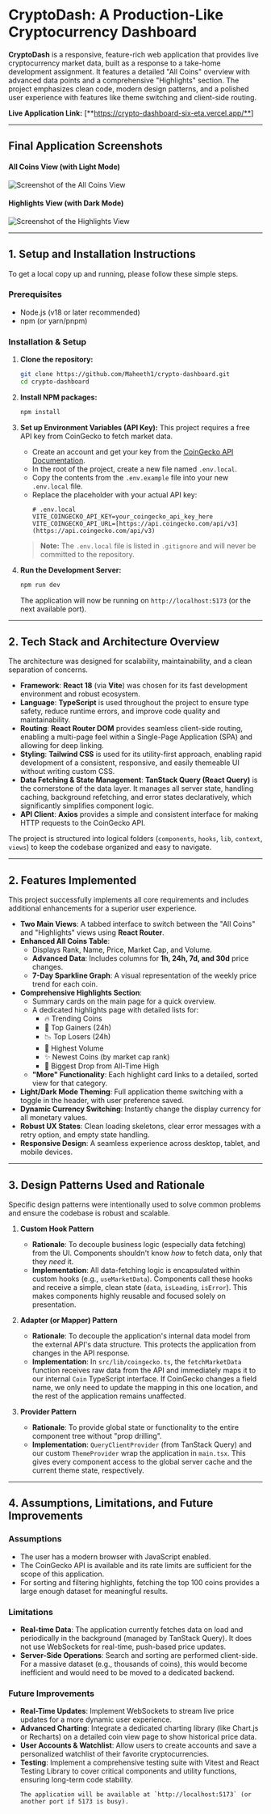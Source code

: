 # CryptoDash: A Production-Like Cryptocurrency Dashboard

**CryptoDash** is a responsive, feature-rich web application that provides live cryptocurrency market data, built as a response to a take-home development assignment. It features a detailed "All Coins" overview with advanced data points and a comprehensive "Highlights" section. The project emphasizes clean code, modern design patterns, and a polished user experience with features like theme switching and client-side routing.

**Live Application Link:** [**https://crypto-dashboard-six-eta.vercel.app/**]

---

## Final Application Screenshots

#### All Coins View (with Light Mode)
![Screenshot of the All Coins View](./src/assets/all-coins.png)

#### Highlights View (with Dark Mode)
![Screenshot of the Highlights View](./src/assets/highlights.png)

---

## 1. Setup and Installation Instructions

To get a local copy up and running, please follow these simple steps.

### Prerequisites

-   Node.js (v18 or later recommended)
-   npm (or yarn/pnpm)

### Installation & Setup

1.  **Clone the repository:**
    ```bash
    git clone https://github.com/Maheeth1/crypto-dashboard.git
    cd crypto-dashboard
    ```

2.  **Install NPM packages:**
    ```bash
    npm install
    ```

3.  **Set up Environment Variables (API Key):**
    This project requires a free API key from CoinGecko to fetch market data.
    -   Create an account and get your key from the [CoinGecko API Documentation](https://www.coingecko.com/en/api/documentation).
    -   In the root of the project, create a new file named `.env.local`.
    -   Copy the contents from the `.env.example` file into your new `.env.local` file.
    -   Replace the placeholder with your actual API key:
        ```env
        # .env.local
        VITE_COINGECKO_API_KEY=your_coingecko_api_key_here
        VITE_COINGECKO_API_URL=[https://api.coingecko.com/api/v3](https://api.coingecko.com/api/v3)
        ```
    > **Note:** The `.env.local` file is listed in `.gitignore` and will never be committed to the repository.

4.  **Run the Development Server:**
    ```bash
    npm run dev
    ```
    The application will now be running on `http://localhost:5173` (or the next available port).

---

## 2. Tech Stack and Architecture Overview

The architecture was designed for scalability, maintainability, and a clean separation of concerns.

-   **Framework**: **React 18** (via **Vite**) was chosen for its fast development environment and robust ecosystem.
-   **Language**: **TypeScript** is used throughout the project to ensure type safety, reduce runtime errors, and improve code quality and maintainability.
-   **Routing**: **React Router DOM** provides seamless client-side routing, enabling a multi-page feel within a Single-Page Application (SPA) and allowing for deep linking.
-   **Styling**: **Tailwind CSS** is used for its utility-first approach, enabling rapid development of a consistent, responsive, and easily themeable UI without writing custom CSS.
-   **Data Fetching & State Management**: **TanStack Query (React Query)** is the cornerstone of the data layer. It manages all server state, handling caching, background refetching, and error states declaratively, which significantly simplifies component logic.
-   **API Client**: **Axios** provides a simple and consistent interface for making HTTP requests to the CoinGecko API.

The project is structured into logical folders (`components`, `hooks`, `lib`, `context`, `views`) to keep the codebase organized and easy to navigate.

---

## 2. Features Implemented

This project successfully implements all core requirements and includes additional enhancements for a superior user experience.

-   **Two Main Views**: A tabbed interface to switch between the "All Coins" and "Highlights" views using **React Router**.
-   **Enhanced All Coins Table**:
    -   Displays Rank, Name, Price, Market Cap, and Volume.
    -   **Advanced Data**: Includes columns for **1h, 24h, 7d, and 30d** price changes.
    -   **7-Day Sparkline Graph**: A visual representation of the weekly price trend for each coin.
-   **Comprehensive Highlights Section**:
    -   Summary cards on the main page for a quick overview.
    -   A dedicated highlights page with detailed lists for:
        -   🔥 Trending Coins
        -   🚀 Top Gainers (24h)
        -   📉 Top Losers (24h)
        -   🥤 Highest Volume
        -   ✨ Newest Coins (by market cap rank)
        -   🎢 Biggest Drop from All-Time High
    -   **"More" Functionality**: Each highlight card links to a detailed, sorted view for that category.
-   **Light/Dark Mode Theming**: Full application theme switching with a toggle in the header, with user preference saved.
-   **Dynamic Currency Switching**: Instantly change the display currency for all monetary values.
-   **Robust UX States**: Clean loading skeletons, clear error messages with a retry option, and empty state handling.
-   **Responsive Design**: A seamless experience across desktop, tablet, and mobile devices.

---

## 3. Design Patterns Used and Rationale

Specific design patterns were intentionally used to solve common problems and ensure the codebase is robust and scalable.

1.  **Custom Hook Pattern**
    -   **Rationale**: To decouple business logic (especially data fetching) from the UI. Components shouldn't know *how* to fetch data, only that they *need* it.
    -   **Implementation**: All data-fetching logic is encapsulated within custom hooks (e.g., `useMarketData`). Components call these hooks and receive a simple, clean state (`data`, `isLoading`, `isError`). This makes components highly reusable and focused solely on presentation.

2.  **Adapter (or Mapper) Pattern**
    -   **Rationale**: To decouple the application's internal data model from the external API's data structure. This protects the application from changes in the API response.
    -   **Implementation**: In `src/lib/coingecko.ts`, the `fetchMarketData` function receives raw data from the API and immediately maps it to our internal `Coin` TypeScript interface. If CoinGecko changes a field name, we only need to update the mapping in this one location, and the rest of the application remains unaffected.

3.  **Provider Pattern**
    -   **Rationale**: To provide global state or functionality to the entire component tree without "prop drilling".
    -   **Implementation**: `QueryClientProvider` (from TanStack Query) and our custom `ThemeProvider` wrap the application in `main.tsx`. This gives every component access to the global server cache and the current theme state, respectively.

---

## 4. Assumptions, Limitations, and Future Improvements

### Assumptions
-   The user has a modern browser with JavaScript enabled.
-   The CoinGecko API is available and its rate limits are sufficient for the scope of this application.
-   For sorting and filtering highlights, fetching the top 100 coins provides a large enough dataset for meaningful results.

### Limitations
-   **Real-time Data**: The application currently fetches data on load and periodically in the background (managed by TanStack Query). It does not use WebSockets for real-time, push-based price updates.
-   **Server-Side Operations**: Search and sorting are performed client-side. For a massive dataset (e.g., thousands of coins), this would become inefficient and would need to be moved to a dedicated backend.

### Future Improvements
-   **Real-Time Updates**: Implement WebSockets to stream live price updates for a more dynamic user experience.
-   **Advanced Charting**: Integrate a dedicated charting library (like Chart.js or Recharts) on a detailed coin view page to show historical price data.
-   **User Accounts & Watchlist**: Allow users to create accounts and save a personalized watchlist of their favorite cryptocurrencies.
-   **Testing**: Implement a comprehensive testing suite with Vitest and React Testing Library to cover critical components and utility functions, ensuring long-term code stability.
    ```
    The application will be available at `http://localhost:5173` (or another port if 5173 is busy).
